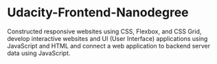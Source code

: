 # Udacity-Frontend-Nanodegree
 Constructed responsive websites using CSS, Flexbox, and CSS Grid, develop interactive websites and UI (User Interface) applications using JavaScript and HTML and connect a web application to backend server data using JavaScript.
